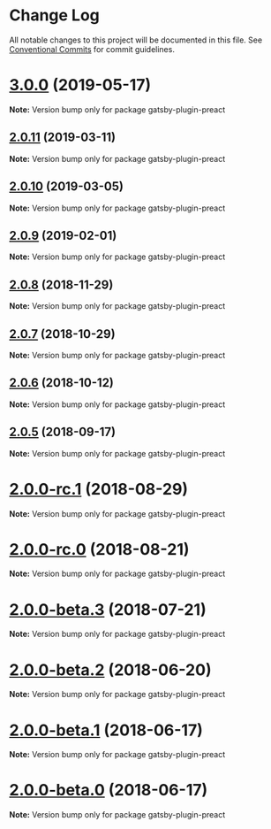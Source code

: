 # Change Log

All notable changes to this project will be documented in this file.
See [Conventional Commits](https://conventionalcommits.org) for commit guidelines.

# [3.0.0](https://github.com/gatsbyjs/gatsby/tree/master/packages/gatsby-plugin-preact/compare/gatsby-plugin-preact@2.0.11...gatsby-plugin-preact@3.0.0) (2019-05-17)

**Note:** Version bump only for package gatsby-plugin-preact

## [2.0.11](https://github.com/gatsbyjs/gatsby/tree/master/packages/gatsby-plugin-preact/compare/gatsby-plugin-preact@2.0.10...gatsby-plugin-preact@2.0.11) (2019-03-11)

**Note:** Version bump only for package gatsby-plugin-preact

## [2.0.10](https://github.com/gatsbyjs/gatsby/tree/master/packages/gatsby-plugin-preact/compare/gatsby-plugin-preact@2.0.9...gatsby-plugin-preact@2.0.10) (2019-03-05)

**Note:** Version bump only for package gatsby-plugin-preact

## [2.0.9](https://github.com/gatsbyjs/gatsby/tree/master/packages/gatsby-plugin-preact/compare/gatsby-plugin-preact@2.0.8...gatsby-plugin-preact@2.0.9) (2019-02-01)

**Note:** Version bump only for package gatsby-plugin-preact

<a name="2.0.8"></a>

## [2.0.8](https://github.com/gatsbyjs/gatsby/tree/master/packages/gatsby-plugin-preact/compare/gatsby-plugin-preact@2.0.7...gatsby-plugin-preact@2.0.8) (2018-11-29)

**Note:** Version bump only for package gatsby-plugin-preact

<a name="2.0.7"></a>

## [2.0.7](https://github.com/gatsbyjs/gatsby/tree/master/packages/gatsby-plugin-preact/compare/gatsby-plugin-preact@2.0.6...gatsby-plugin-preact@2.0.7) (2018-10-29)

**Note:** Version bump only for package gatsby-plugin-preact

<a name="2.0.6"></a>

## [2.0.6](https://github.com/gatsbyjs/gatsby/tree/master/packages/gatsby-plugin-preact/compare/gatsby-plugin-preact@2.0.5...gatsby-plugin-preact@2.0.6) (2018-10-12)

**Note:** Version bump only for package gatsby-plugin-preact

<a name="2.0.5"></a>

## [2.0.5](https://github.com/gatsbyjs/gatsby/tree/master/packages/gatsby-plugin-preact/compare/gatsby-plugin-preact@2.0.0-rc.1...gatsby-plugin-preact@2.0.5) (2018-09-17)

**Note:** Version bump only for package gatsby-plugin-preact

<a name="2.0.0-rc.1"></a>

# [2.0.0-rc.1](https://github.com/gatsbyjs/gatsby/tree/master/packages/gatsby-plugin-preact/compare/gatsby-plugin-preact@2.0.0-rc.0...gatsby-plugin-preact@2.0.0-rc.1) (2018-08-29)

**Note:** Version bump only for package gatsby-plugin-preact

<a name="2.0.0-rc.0"></a>

# [2.0.0-rc.0](https://github.com/gatsbyjs/gatsby/tree/master/packages/gatsby-plugin-preact/compare/gatsby-plugin-preact@2.0.0-beta.3...gatsby-plugin-preact@2.0.0-rc.0) (2018-08-21)

**Note:** Version bump only for package gatsby-plugin-preact

<a name="2.0.0-beta.3"></a>

# [2.0.0-beta.3](https://github.com/gatsbyjs/gatsby/tree/master/packages/gatsby-plugin-preact/compare/gatsby-plugin-preact@2.0.0-beta.2...gatsby-plugin-preact@2.0.0-beta.3) (2018-07-21)

**Note:** Version bump only for package gatsby-plugin-preact

<a name="2.0.0-beta.2"></a>

# [2.0.0-beta.2](https://github.com/gatsbyjs/gatsby/tree/master/packages/gatsby-plugin-preact/compare/gatsby-plugin-preact@2.0.0-beta.1...gatsby-plugin-preact@2.0.0-beta.2) (2018-06-20)

**Note:** Version bump only for package gatsby-plugin-preact

<a name="2.0.0-beta.1"></a>

# [2.0.0-beta.1](https://github.com/gatsbyjs/gatsby/tree/master/packages/gatsby-plugin-preact/compare/gatsby-plugin-preact@2.0.0-beta.0...gatsby-plugin-preact@2.0.0-beta.1) (2018-06-17)

**Note:** Version bump only for package gatsby-plugin-preact

<a name="2.0.0-beta.0"></a>

# [2.0.0-beta.0](https://github.com/gatsbyjs/gatsby/tree/master/packages/gatsby-plugin-preact/compare/gatsby-plugin-preact@1.0.17...gatsby-plugin-preact@2.0.0-beta.0) (2018-06-17)

**Note:** Version bump only for package gatsby-plugin-preact
